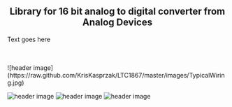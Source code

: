 
<b><h2><center>Library for 16 bit analog to digital converter from Analog Devices</center></h1></b>

Text goes here

<br>
<br>
![header image](https://raw.github.com/KrisKasprzak/LTC1867/master/images/TypicalWiring.jpg)<br>


![header image](https://raw.github.com/KrisKasprzak/LTC1867/master/images/2.5VRef.jpg)
![header image](https://raw.github.com/KrisKasprzak/LTC1867/master/images/LTCvsTeens32-12bx21.jpg)
![header image](https://raw.github.com/KrisKasprzak/LTC1867/master/images/LTCvsTeensy32-16b.jpg)





